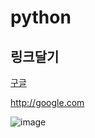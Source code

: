# python

## 링크달기

[구글](http://google.com)

http://google.com


![image](https://user-images.githubusercontent.com/54695285/64003914-43609e00-cb48-11e9-83dd-03fea74c6d17.png)
